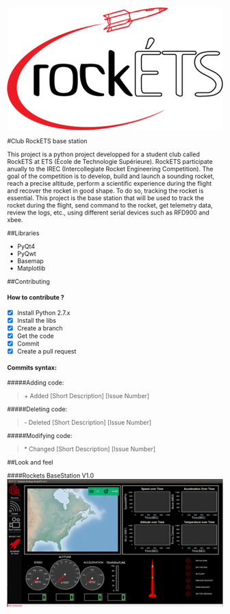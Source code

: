![GitHub Logo](/image/logo.png)

#Club RockETS base station

This project is a python project developped for a student club called RockETS at ETS (École de Technologie Supérieure).
RockETS participate anually to the IREC (Intercollegiate Rocket Engineering Competition). 
The goal of the competition is to develop, build and launch a sounding rocket, reach a precise altitude,
perform a scientific experience during the flight and recover the rocket in good shape. To do so, tracking the 
rocket is essential. This project is the base station that will be used to track the rocket during the flight, 
send command to the rocket, get telemetry data, review the logs, etc., using different serial devices such as 
RFD900 and xbee.

##Libraries
* PyQt4
* PyQwt
* Basemap
* Matplotlib

##Contributing

#### How to contribute ?
- [X] Install Python 2.7.x
- [X] Install the libs
- [X] Create a branch
- [X] Get the code
- [X] Commit
- [X] Create a pull request

#### Commits syntax:

#####Adding code:
> \+ Added [Short Description] [Issue Number]

#####Deleting code:
> \- Deleted [Short Description] [Issue Number]

#####Modifying code:
> \* Changed [Short Description] [Issue Number]

##Look and feel

####Rockets BaseStation V1.0
![GitHub Logo](/image/overview.png)
